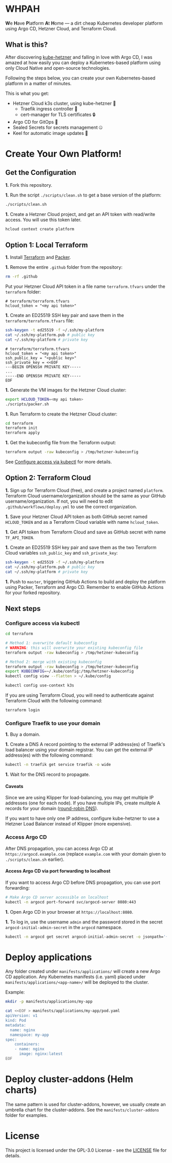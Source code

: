 # WHPAH

**W**e **H**ave **P**latform **A**t **H**ome — a dirt cheap Kubernetes developer platform using Argo CD, Hetzner Cloud, and Terraform Cloud.

## What is this?

After discovering [kube-hetzner](https://github.com/kube-hetzner/terraform-hcloud-kube-hetzner) and falling in love with Argo CD,
I was amazed at how easily you can deploy a Kubernetes-based platform using only Cloud Native and open-source technologies.

Following the steps below, you can create your own Kubernetes-based platform in a matter of minutes.

This is what you get:

- Hetzner Cloud k3s cluster, using kube-hetzner 🚀
  - Traefik ingress controller 🚦
  - cert-manager for TLS certificates 🔒
- Argo CD for GitOps 🐙
- Sealed Secrets for secrets management 🤐
- Keel for automatic image updates 🔄

# Create Your Own Platform!

## Get the Configuration

**1.** Fork this repository.

**1.** Run the script `./scripts/clean.sh` to get a base version of the platform:

```bash
./scripts/clean.sh
```

**1.** Create a Hetzner Cloud project, and get an API token with read/write access.
You will use this token later.

```bash
hcloud context create platform
```

## Option 1: Local Terraform

**1.** Install [Terraform](https://developer.hashicorp.com/terraform/install) and [Packer](https://developer.hashicorp.com/packer/tutorials/docker-get-started/get-started-install-cli).

**1.** Remove the entire `.github` folder from the repository:

```bash
rm -rf .github
```

Put your Hetzner Cloud API token in a file name `terraform.tfvars` under the `terraform` folder:

```hcl
# terraform/terraform.tfvars
hcloud_token = "<my api token>"
```

**1.** Create an ED25519 SSH key pair and save them in the `terraform/terraform.tfvars` file:

```bash
ssh-keygen -t ed25519 -f ~/.ssh/my-platform
cat ~/.ssh/my-platform.pub # public key
cat ~/.ssh/my-platform # private key
```

```hcl
# terraform/terraform.tfvars
hcloud_token = "<my api token>"
ssh_public_key = "<public key>"
ssh_private_key = <<EOF
---BEGIN OPENSSH PRIVATE KEY-----
...
-----END OPENSSH PRIVATE KEY-----
EOF
```

**1.** Generate the VM images for the Hetzner Cloud cluster:

```bash
export HCLOUD_TOKEN=<my api token>
./scripts/packer.sh
```

**1.** Run Terraform to create the Hetzner Cloud cluster:

```bash
cd terraform
terraform init
terraform apply
```

**1.** Get the kubeconfig file from the Terraform output:

```bash
terraform output -raw kubeconfig > /tmp/hetzner-kubeconfig
```

See [Configure access via kubectl](#configure-access-via-kubectl) for more details.

## Option 2: Terraform Cloud

**1.** Sign up for Terraform Cloud (free), and create a project named `platform`.
Terraform Cloud username/organization should be the same as your GitHub username/organization.
If not, you will need to edit `.github/workflows/deploy.yml` to use the correct organization.

**1.** Save your Hetzner Cloud API token as both GitHub secret named `HCLOUD_TOKEN`
and as a Terraform Cloud variable with name `hcloud_token`.

**1.** Get API token from Terraform Cloud and save as GitHub secret with name `TF_API_TOKEN`.

**1.** Create an ED25519 SSH key pair and save them as the two Terraform Cloud variables `ssh_public_key` and `ssh_private_key`:

```bash
ssh-keygen -t ed25519 -f ~/.ssh/my-platform
cat ~/.ssh/my-platform.pub # public key
cat ~/.ssh/my-platform # private key
```

**1.** Push to `master`, triggering GitHub Actions to build and deploy the platform using Packer, Terraform and Argo CD.
Remember to enable GitHub Actions for your forked repository.

## Next steps

### Configure access via kubectl

```bash
cd terraform

# Method 1: overwrite default kubeconfig
# WARNING: this will overwrite your existing kubeconfig file
terraform output -raw kubeconfig > /tmp/hetzner-kubeconfig

# Method 2: merge with existing kubeconfig
terraform output -raw kubeconfig > /tmp/hetzner-kubeconfig
export KUBECONFIG=~/.kube/config:/tmp/hetzner-kubeconfig
kubectl config view --flatten > ~/.kube/config

kubectl config use-context k3s
```

If you are using Terraform Cloud, you will need to authenticate against Terraform Cloud with the following command:

```bash
terraform login
```

### Configure Traefik to use your domain

**1.** Buy a domain.

**1.** Create a DNS A record pointing to the external IP address(es) of Traefik's load balancer using your domain registrar.
You can get the external IP address(es) with the following command:

```bash
kubectl -n traefik get service traefik -o wide
```

**1.** Wait for the DNS record to propagate.

#### Caveats

Since we are using Klipper for load-balancing, you may get multiple IP addresses (one for each node).
If you have multiple IPs, create mulitple A records for your domain ([round-robin DNS](https://www.cloudflare.com/learning/dns/glossary/round-robin-dns)).

If you want to have only one IP address, configure kube-hetzner to use a Hetzner Load Balancer instead of Klipper (more expensive).

### Access Argo CD

After DNS propagation, you can access Argo CD at `https://argocd.example.com` (replace `example.com` with your domain given to `./scripts/clean.sh` earlier).

#### Access Argo CD via port forwarding to localhost

If you want to access Argo CD before DNS propagation, you can use port forwarding:

```bash
# Make Argo CD server accessible on localhost
kubectl -n argocd port-forward svc/argocd-server 8080:443
```

**1.** Open Argo CD in your browser at `https://localhost:8080`.

**1.** To log in, use the username `admin` and the password stored in the secret `argocd-initial-admin-secret` in the `argocd` namespace.

```bash
kubectl -n argocd get secret argocd-initial-admin-secret -o jsonpath='{.data.password}' | base64 -d
```

# Deploy applications

Any folder created under `manifests/applications/` will create a new Argo CD application.
Any Kubernetes manifests (i.e. yaml) placed under `manifests/applications/<app-name>/` will be deployed to the cluster.

Example:

```bash
mkdir -p manifests/applications/my-app

cat <<EOF > manifests/applications/my-app/pod.yaml
apiVersion: v1
kind: Pod
metadata:
  name: nginx
  namespace: my-app
spec:
    containers:
    - name: nginx
      image: nginx:latest
EOF
```

# Deploy cluster-addons (Helm charts)

The same pattern is used for cluster-addons, however, we usually create an umbrella chart for the cluster-addons.
See the `manifests/cluster-addons` folder for examples.

# License

This project is licensed under the GPL-3.0 License - see the [LICENSE](LICENSE) file for details.
